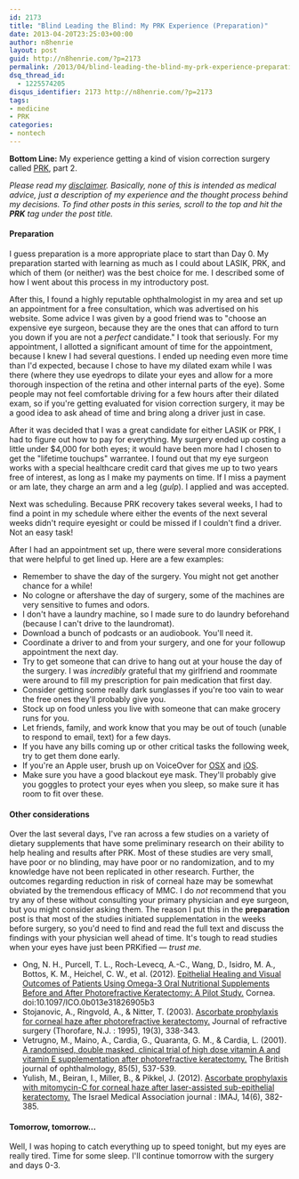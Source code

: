 ```yaml
---
id: 2173
title: "Blind Leading the Blind: My PRK Experience (Preparation)"
date: 2013-04-20T23:25:03+00:00
author: n8henrie
layout: post
guid: http://n8henrie.com/?p=2173
permalink: /2013/04/blind-leading-the-blind-my-prk-experience-preparation/
dsq_thread_id:
  - 1225574205
disqus_identifier: 2173 http://n8henrie.com/?p=2173
tags:
- medicine
- PRK
categories:
- nontech
---
```

**Bottom Line:** My experience getting a kind of vision correction surgery called <a href="http://en.wikipedia.org/wiki/Photorefractive_keratectomy" title="Photorefractive keratectomy" target="_blank">PRK</a>, part 2.<!--more-->

_Please read my [disclaimer](http://n8henrie.com/disclaimer). Basically, none of this is intended as medical advice, just a description of my experience and the thought process behind my decisions. To find other posts in this series, scroll to the top and hit the **PRK** tag under the post title._

#### Preparation

I guess preparation is a more appropriate place to start than Day 0. My preparation started with learning as much as I could about LASIK, PRK, and which of them (or neither) was the best choice for me. I described some of how I went about this process in my introductory post.

After this, I found a highly reputable ophthalmologist in my area and set up an appointment for a free consultation, which was advertised on his website. Some advice I was given by a good friend was to "choose an expensive eye surgeon, because they are the ones that can afford to turn you down if you are not a _perfect_ candidate." I took that seriously. For my appointment, I allotted a significant amount of time for the appointment, because I knew I had several questions. I ended up needing even more time than I'd expected, because I chose to have my dilated exam while I was there (where they use eyedrops to dilate your eyes and allow for a more thorough inspection of the retina and other internal parts of the eye). Some people may not feel comfortable driving for a few hours after their dilated exam, so if you're getting evaluated for vision correction surgery, it may be a good idea to ask ahead of time and bring along a driver just in case.

After it was decided that I was a great candidate for either LASIK or PRK, I had to figure out how to pay for everything. My surgery ended up costing a little under $4,000 for both eyes; it would have been more had I chosen to get the "lifetime touchups" warrantee. I found out that my eye surgeon works with a special healthcare credit card that gives me up to two years free of interest, as long as I make my payments on time. If I miss a payment or am late, they charge an arm and a leg (_gulp_). I applied and was accepted.

Next was scheduling. Because PRK recovery takes several weeks, I had to find a point in my schedule where either the events of the next several weeks didn't require eyesight or could be missed if I couldn't find a driver. Not an easy task!

After I had an appointment set up, there were several more considerations that were helpful to get lined up. Here are a few examples:

  * Remember to shave the day of the surgery. You might not get another chance for a while!
  * No cologne or aftershave the day of surgery, some of the machines are very sensitive to fumes and odors.
  * I don't have a laundry machine, so I made sure to do laundry beforehand (because I can't drive to the laundromat).
  * Download a bunch of podcasts or an audiobook. You'll need it.
  * Coordinate a driver to and from your surgery, and one for your followup appointment the next day.
  * Try to get someone that can drive to hang out at your house the day of the surgery. I was _incredibly_ grateful that my girlfriend and roommate were around to fill my prescription for pain medication that first day.
  * Consider getting some really dark sunglasses if you're too vain to wear the free ones they'll probably give you.
  * Stock up on food unless you live with someone that can make grocery runs for you.
  * Let friends, family, and work know that you may be out of touch (unable to respond to email, text) for a few days.
  * If you have any bills coming up or other critical tasks the following week, try to get them done early.
  * If you're an Apple user, brush up on VoiceOver for <a target="_blank" href="http://www.apple.com/accessibility/voiceover/">OSX</a> and <a target="_blank" href="http://www.apple.com/accessibility/iphone/vision.html">iOS</a>.
  * Make sure you have a good blackout eye mask. They'll probably give you goggles to protect your eyes when you sleep, so make sure it has room to fit over these.

#### Other considerations

Over the last several days, I've ran across a few studies on a variety of dietary supplements that have some preliminary research on their ability to help healing and results after PRK. Most of these studies are very small, have poor or no blinding, may have poor or no randomization, and to my knowledge have not been replicated in other research. Further, the outcomes regarding reduction in risk of corneal haze may be somewhat obviated by the tremendous efficacy of MMC. I do _not_ recommend that you try any of these without consulting your primary physician and eye surgeon, but you might consider asking them. The reason I put this in the **preparation** post is that most of the studies initiated supplementation in the weeks before surgery, so you'd need to find and read the full text and discuss the findings with your physician well ahead of time. It's tough to read studies when your eyes have just been PRKified — _trust me._

  * Ong, N. H., Purcell, T. L., Roch-Levecq, A.-C., Wang, D., Isidro, M. A., Bottos, K. M., Heichel, C. W., et al. (2012). <a target="_blank" href="http://pubmed.gov/23132445">Epithelial Healing and Visual Outcomes of Patients Using Omega-3 Oral Nutritional Supplements Before and After Photorefractive Keratectomy: A Pilot Study.</a> Cornea. doi:10.1097/ICO.0b013e31826905b3
  * Stojanovic, A., Ringvold, A., & Nitter, T. (2003). <a target="_blank" href="http://pubmed.gov/12777030">Ascorbate prophylaxis for corneal haze after photorefractive keratectomy.</a> Journal of refractive surgery (Thorofare, N.J. : 1995), 19(3), 338-343.
  * Vetrugno, M., Maino, A., Cardia, G., Quaranta, G. M., & Cardia, L. (2001). <a target="_blank" href="http://pubmed.gov/11316710">A randomised, double masked, clinical trial of high dose vitamin A and vitamin E supplementation after photorefractive keratectomy.</a> The British journal of ophthalmology, 85(5), 537-539.
  * Yulish, M., Beiran, I., Miller, B., & Pikkel, J. (2012). <a target="_blank" href="http://pubmed.gov/22891401">Ascorbate prophylaxis with mitomycin-C for corneal haze after laser-assisted sub-epithelial keratectomy.</a> The Israel Medical Association journal : IMAJ, 14(6), 382-385.

#### Tomorrow, tomorrow...

Well, I was hoping to catch everything up to speed tonight, but my eyes are really tired. Time for some sleep. I'll continue tomorrow with the surgery and days 0-3.